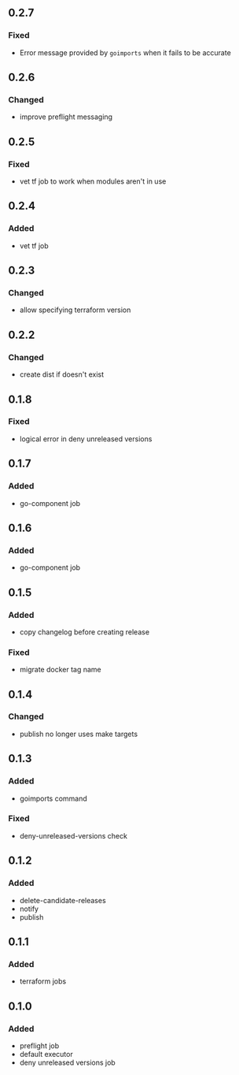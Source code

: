 ## 0.2.7
### Fixed
- Error message provided by `goimports` when it fails to be accurate 

## 0.2.6
### Changed
- improve preflight messaging

## 0.2.5
### Fixed
- vet tf job to work when modules aren't in use

## 0.2.4
### Added
- vet tf job

## 0.2.3
### Changed
- allow specifying terraform version

## 0.2.2
### Changed
- create dist if doesn't exist

## 0.1.8
### Fixed
- logical error in deny unreleased versions

## 0.1.7
### Added
- go-component job

## 0.1.6
### Added
- go-component job

## 0.1.5
### Added
- copy changelog before creating release
### Fixed
- migrate docker tag name

## 0.1.4
### Changed
- publish no longer uses make targets

## 0.1.3
### Added
- goimports command
### Fixed
- deny-unreleased-versions check

## 0.1.2
### Added
- delete-candidate-releases
- notify
- publish

## 0.1.1
### Added
- terraform jobs

## 0.1.0
### Added
 - preflight job
 - default executor
 - deny unreleased versions job
